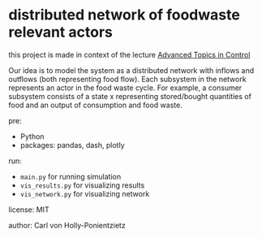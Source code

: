 # distributed network of foodwaste relevant actors

this project is made in context of the lecture [Advanced Topics in Control](https://www.vvz.ethz.ch/Vorlesungsverzeichnis/lerneinheit.view?semkez=2024S&ansicht=ALLE&lerneinheitId=178230&lang=de)

Our idea is to model the system as a distributed network with inflows and outflows (both representing food flow). Each subsystem in the network represents an actor in the food waste cycle. For example, a consumer subsystem consists of a state x representing stored/bought quantities of food and an output of consumption and food waste. 

pre:
- Python
- packages: pandas, dash, plotly

run:
- `main.py` for running simulation
- `vis_results.py` for visualizing results
- `vis_network.py` for visualizing network

license: MIT

author: Carl von Holly-Ponientzietz
